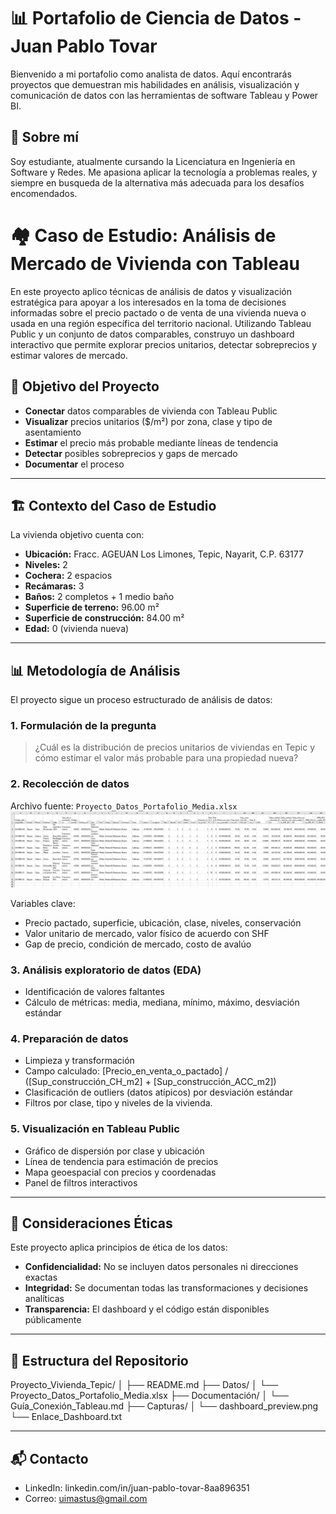 # 📊 Portafolio de Ciencia de Datos - Juan Pablo Tovar

Bienvenido a mi portafolio como analista de datos. Aquí encontrarás proyectos que demuestran mis habilidades en análisis, visualización y comunicación de datos con las herramientas de software Tableau y Power BI.

## 🧠 Sobre mí

Soy estudiante, atualmente cursando la Licenciatura en Ingeniería en Software y Redes. Me apasiona aplicar la tecnología a problemas reales, y siempre en busqueda de la alternativa más adecuada para los desafíos encomendados. 

# 🏘️ Caso de Estudio: Análisis de Mercado de Vivienda con Tableau

En este proyecto aplico técnicas de análisis de datos y visualización estratégica para apoyar a los interesados en la toma de decisiones informadas sobre el precio pactado o de venta de una vivienda nueva o usada en una región específica del territorio nacional. Utilizando Tableau Public y un conjunto de datos comparables, construyo un dashboard interactivo que permite explorar precios unitarios, detectar sobreprecios y estimar valores de mercado.

## 🎯 Objetivo del Proyecto

- **Conectar** datos comparables de vivienda con Tableau Public
- **Visualizar** precios unitarios ($/m²) por zona, clase y tipo de asentamiento
- **Estimar** el precio más probable mediante líneas de tendencia 
- **Detectar** posibles sobreprecios y gaps de mercado
- **Documentar** el proceso  
---

## 🏗️ Contexto del Caso de Estudio

La vivienda objetivo cuenta con:

- **Ubicación:** Fracc. AGEUAN Los Limones, Tepic, Nayarit, C.P. 63177  
- **Niveles:** 2  
- **Cochera:** 2 espacios  
- **Recámaras:** 3  
- **Baños:** 2 completos + 1 medio baño  
- **Superficie de terreno:** 96.00 m²  
- **Superficie de construcción:** 84.00 m²  
- **Edad:** 0 (vivienda nueva)

---

## 📊 Metodología de Análisis

El proyecto sigue un proceso estructurado de análisis de datos:

### 1. Formulación de la pregunta
> ¿Cuál es la distribución de precios unitarios de viviendas en Tepic y cómo estimar el valor más probable para una propiedad nueva?

### 2. Recolección de datos
Archivo fuente: `Proyecto_Datos_Portafolio_Media.xlsx`
![Vista de la hoja de cálculo](https://raw.githubusercontent.com/uimastus/Portafolio_de_Ciencia_de_Datos/main/HojaCalculoMedia.png)

Variables clave:

- Precio pactado, superficie, ubicación, clase, niveles, conservación
- Valor unitario de mercado, valor físico de acuerdo con SHF
- Gap de precio, condición de mercado, costo de avalúo

### 3. Análisis exploratorio de datos (EDA)
- Identificación de valores faltantes
- Cálculo de métricas: media, mediana, mínimo, máximo, desviación estándar

### 4. Preparación de datos
- Limpieza y transformación
- Campo calculado: [Precio_en_venta_o_pactado] / ([Sup_construcción_CH_m2] + [Sup_construcción_ACC_m2])
- Clasificación de outliers (datos atípicos) por desviación estándar
- Filtros por clase, tipo y niveles de la vivienda.
  
### 5. Visualización en Tableau Public
- Gráfico de dispersión por clase y ubicación
- Línea de tendencia para estimación de precios
- Mapa geoespacial con precios y coordenadas
- Panel de filtros interactivos

---

## 🔐 Consideraciones Éticas

Este proyecto aplica principios de ética de los datos:

- **Confidencialidad:** No se incluyen datos personales ni direcciones exactas
- **Integridad:** Se documentan todas las transformaciones y decisiones analíticas
- **Transparencia:** El dashboard y el código están disponibles públicamente

---

## 📁 Estructura del Repositorio

Proyecto_Vivienda_Tepic/
│
├── README.md
├── Datos/
│   └── Proyecto_Datos_Portafolio_Media.xlsx
├── Documentación/
│   └── Guía_Conexión_Tableau.md
├── Capturas/
│   └── dashboard_preview.png
└── Enlace_Dashboard.txt

---

## 📬 Contacto
- LinkedIn: linkedin.com/in/juan-pablo-tovar-8aa896351
- Correo: uimastus@gmail.com
